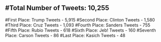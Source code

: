 #Total Number of Tweets: 10,255 
---
#First Place: Trump Tweets - 5,915
#Second Place: Clinton Tweets - 1,580
#Third Place: Cruz Tweets - 1,093
#Fourth Place: Sanders Tweets - 755
#Fifth Place: Rubio Tweets - 618
#Sixth Place: Jeb! Tweets - 160
#Seventh Place: Carson Tweets - 86
#Last Place: Kasich Tweets - 48
